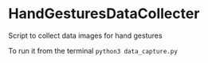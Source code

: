 # HandGesturesDataCollecter
Script to collect data images for hand gestures

To run it from the terminal
```python3 data_capture.py```

